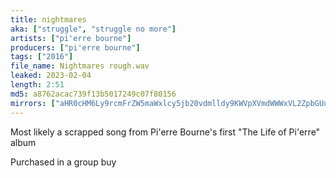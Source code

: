 ```yaml
---
title: nightmares
aka: ["struggle", "struggle no more"]
artists: ["pi'erre bourne"]
producers: ["pi'erre bourne"]
tags: ["2016"]
file_name: Nightmares rough.wav
leaked: 2023-02-04
length: 2:51
md5: a8762acac739f13b5017249c07f80156
mirrors: ["aHR0cHM6Ly9rcmFrZW5maWxlcy5jb20vdmlldy9KWVpXVmdWWWxVL2ZpbGUuaHRtbA==", "aHR0cHM6Ly9kYnJlZS5vcmcvdi82MDk5MjA="]
---
```

Most likely a scrapped song from Pi'erre Bourne's first "The Life of Pi'erre" album

Purchased in a group buy
